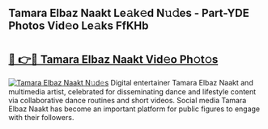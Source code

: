 ## Tamara Elbaz Naakt Le𝚊k𝚎d N𝚞𝚍es - Part-YDE Photos Vid𝚎o Le𝚊ks FfKHb

# <h2><a href="http://fb4ngl4.evod.top/?m=Tamara+Elbaz+Naakt">🔗 👉🔴 Tamara Elbaz Naakt Vid𝚎o Ph𝚘t𝚘s</a></h2>

[![Tamara Elbaz Naakt N𝚞d𝚎s](https://i.imgur.com/8V9OHl7.gif)](http://fb4ngl4.evod.top/?m=Tamara+Elbaz+Naakt)
Digital entertainer Tamara Elbaz Naakt and multimedia artist, celebrated for disseminating dance and lifestyle content via collaborative dance routines and short videos. Social media Tamara Elbaz Naakt has become an important platform for public figures to engage with their followers. 
